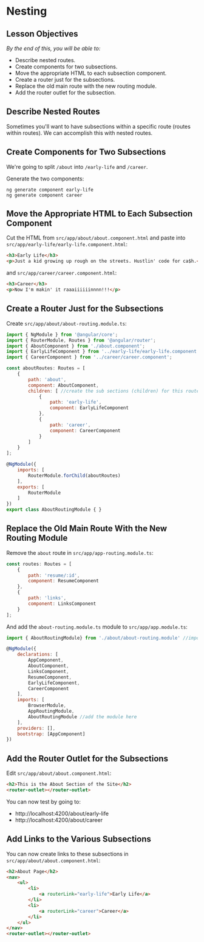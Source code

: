 # Nesting

## Lesson Objectives
*By the end of this, you will be able to:*

- Describe nested routes.
- Create components for two subsections.
- Move the appropriate HTML to each subsection component.
- Create a router just for the subsections.
- Replace the old main route with the new routing module.
- Add the router outlet for the subsection.

## Describe Nested Routes

Sometimes you'll want to have subsections within a specific route (routes within routes). We can accomplish this with nested routes.

## Create Components for Two Subsections

We're going to split `/about` into `/early-life` and `/career`.

Generate the two components:

```
ng generate component early-life
ng generate component career
```

## Move the Appropriate HTML to Each Subsection Component

Cut the HTML from `src/app/about/about.component.html` and paste into `src/app/early-life/early-life.component.html`:

```html
<h3>Early Life</h3>
<p>Just a kid growing up rough on the streets. Hustlin' code for ca$h.</p>
```

and `src/app/career/career.component.html`:

```html
<h3>Career</h3>
<p>Now I'm makin' it raaaiiiiiinnnn!!!</p>
```

## Create a Router Just for the Subsections

Create `src/app/about/about-routing.module.ts`:

```javascript
import { NgModule } from '@angular/core';
import { RouterModule, Routes } from '@angular/router';
import { AboutComponent } from './about.component';
import { EarlyLifeComponent } from '../early-life/early-life.component';
import { CareerComponent } from '../career/career.component';

const aboutRoutes: Routes = [
    {
        path: 'about',
        component: AboutComponent,
        children: [ //create the sub sections (children) for this route
            {
                path: 'early-life',
                component: EarlyLifeComponent
            },
            {
                path: 'career',
                component: CareerComponent
            }
        ]
    }
];

@NgModule({
    imports: [
        RouterModule.forChild(aboutRoutes)
    ],
    exports: [
        RouterModule
    ]
})
export class AboutRoutingModule { }
```

## Replace the Old Main Route With the New Routing Module

Remove the `about` route in `src/app/app-routing.module.ts`:

```javascript
const routes: Routes = [
    {
        path: 'resume/:id',
        component: ResumeComponent
    },
    {
        path: 'links',
        component: LinksComponent
    }
];
```

And add the `about-routing.module.ts` module to `src/app/app.module.ts`:

```javascript
import { AboutRoutingModule} from './about/about-routing.module' //import the new routing module

@NgModule({
    declarations: [
        AppComponent,
        AboutComponent,
        LinksComponent,
        ResumeComponent,
        EarlyLifeComponent,
        CareerComponent
    ],
    imports: [
        BrowserModule,
        AppRoutingModule,
        AboutRoutingModule //add the module here
    ],
    providers: [],
    bootstrap: [AppComponent]
})
```

## Add the Router Outlet for the Subsections

Edit `src/app/about/about.component.html`:

```html
<h2>This is the About Section of the Site</h2>
<router-outlet></router-outlet>
```

You can now test by going to:

- http://localhost:4200/about/early-life
- http://localhost:4200/about/career

## Add Links to the Various Subsections

You can now create links to these subsections in `src/app/about/about.component.html`:

```html
<h2>About Page</h2>
<nav>
    <ul>
        <li>
            <a routerLink="early-life">Early Life</a>
        </li>
        <li>
            <a routerLink="career">Career</a>
        </li>
    </ul>
</nav>
<router-outlet></router-outlet>
```
